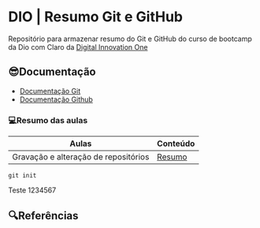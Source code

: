 # DIO | Resumo Git e GitHub

Repositório para armazenar resumo do Git e GitHub do curso de bootcamp da Dio com Claro da [Digital Innovation One](https://www.dio.me/)

## 😎Documentação 
- [Documentação Git](https://github.com/heitorgouveia?tab=repositories)
- [Documentação Github](https://github.com/heitorgouveia?tab=repositories)

### 💻Resumo das aulas 

| Aulas | Conteúdo |
|-------|----------|
|Gravação e alteração de repositórios | [Resumo](https://github.com/heitorgouveia?tab=repositories)|

```
git init
```

Teste 1234567

## 🔍Referências 